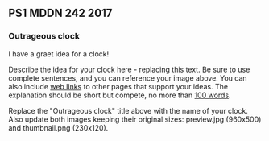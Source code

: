 ## PS1 MDDN 242 2017

### Outrageous clock
I have a graet idea for a clock!


Describe the idea for your clock here - replacing this text.
Be sure to use complete sentences, and you can reference your 
image above. You can also include
[web links](https://en.wikipedia.org/wiki/Clock_of_the_Long_Now)
to other pages that support your ideas.  The explanation should
be short but compete, no more than [100 words](https://wordcounter.net/).

Replace the "Outrageous clock" title above with the name of
your clock. Also update both images keeping their original sizes:
preview.jpg (960x500) and thumbnail.png (230x120).